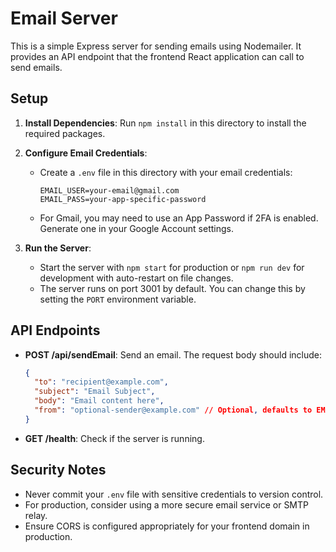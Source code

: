 # Email Server

This is a simple Express server for sending emails using Nodemailer. It provides an API endpoint that the frontend React application can call to send emails.

## Setup

1. **Install Dependencies**: Run `npm install` in this directory to install the required packages.

2. **Configure Email Credentials**:

   - Create a `.env` file in this directory with your email credentials:
     ```
     EMAIL_USER=your-email@gmail.com
     EMAIL_PASS=your-app-specific-password
     ```
   - For Gmail, you may need to use an App Password if 2FA is enabled. Generate one in your Google Account settings.

3. **Run the Server**:
   - Start the server with `npm start` for production or `npm run dev` for development with auto-restart on file changes.
   - The server runs on port 3001 by default. You can change this by setting the `PORT` environment variable.

## API Endpoints

- **POST /api/sendEmail**: Send an email. The request body should include:

  ```json
  {
    "to": "recipient@example.com",
    "subject": "Email Subject",
    "body": "Email content here",
    "from": "optional-sender@example.com" // Optional, defaults to EMAIL_USER
  }
  ```

- **GET /health**: Check if the server is running.

## Security Notes

- Never commit your `.env` file with sensitive credentials to version control.
- For production, consider using a more secure email service or SMTP relay.
- Ensure CORS is configured appropriately for your frontend domain in production.
